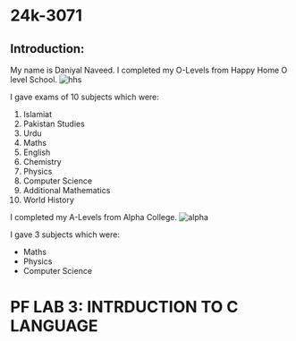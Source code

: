 # 24k-3071

## Introduction:
My name is Daniyal Naveed. I completed my O-Levels from Happy Home O level School. ![hhs](https://hhs.edu.pk/wp-content/uploads/2022/04/OLG.jpg)

I gave exams of 10 subjects which were:
1. Islamiat
2. Pakistan Studies
3. Urdu
4. Maths
5. English
6. Chemistry
7. Physics
8. Computer Science
9. Additional Mathematics
10. World History

I completed my A-Levels from Alpha College. ![alpha](https://college.alpha.edu.pk/Images/Gallery/Album/inner-2108953311.jpg) 

I gave 3 subjects which were:
- Maths
- Physics
- Computer Science

# PF LAB 3: INTRDUCTION TO C LANGUAGE
